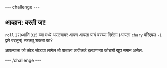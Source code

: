 --- challenge ---

## आव्हान: वरती जा!

`roll` `270`आणि `315` च्या मध्ये असल्यावर आपण आपला पात्रं वरच्या दिशेला (आपला `chary` वॅरिएबल `-1` द्वारे बदलून) सरकवू शकता का?

आपल्याला जो कोड जोडावा लागेल तो पात्राला डावीकडे हलवणाऱ्या कोडशी **खुप** समान असेल.

--- /challenge ---